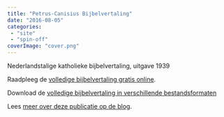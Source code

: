 ```yaml
---
title: "Petrus-Canisius Bijbelvertaling"
date: "2016-08-05"
categories: 
 - "site"
 - "spin-off"
coverImage: "cover.png"
---
```


Nederlandstalige katholieke bijbelvertaling, uitgave 1939

<!--more-->

Raadpleeg de [volledige bijbelvertaling gratis online](https://bijbel.gelovenleren.net/).

Download de [volledige bijbelvertaling in verschillende bestandsformaten](/portfolio/petrus-canisiusbijbelvertaling/)

Lees [meer over deze publicatie op de blog](/blog/bijbelvertaling-petrus-canisius-studiebijbel-gratis-downloaden/).
